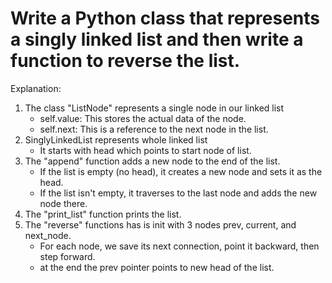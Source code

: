 # Write a Python class that represents a singly linked list and then write a function to reverse the list.


Explanation:
1. The class "ListNode" represents a single node in our linked list
   * self.value: This stores the actual data of the node.
   * self.next: This is a reference to the next node in the list.
2. SinglyLinkedList represents whole linked list
   * It starts with head which points to start node of list.
3. The "append" function adds a new node to the end of the list.
   * If the list is empty (no head), it creates a new node and sets it as the head.
   * If the list isn't empty, it traverses to the last node and adds the new node there.
4. The "print_list" function prints the list.
5. The "reverse" functions has is init with 3 nodes prev, current, and next_node.
   * For each node, we save its next connection, point it backward, then step forward.
   * at the end the prev pointer points to new head of the list. 